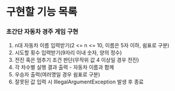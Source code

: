 # 구현할 기능 목록

### 초간단 자동차 경주 게임 구현

1. n대 자동차 이름 입력받기(2 <= n <= 10, 이름은 5자 이하, 쉼표로 구분)
2. 시도할 횟수 입력받기(9자리 이내 숫자, 양의 정수)
3. 전진 혹은 멈추기 조건 판단(무작위 값 4 이상일 경우 전진)
4. 각 차수별 실행 결과 출력 - 자동차 이름과 함께
5. 우승자 출력(여러명일 경우 쉼표로 구분)
6. 잘못된 값 입력 시 IllegalArgumentException 발생 후 종료

